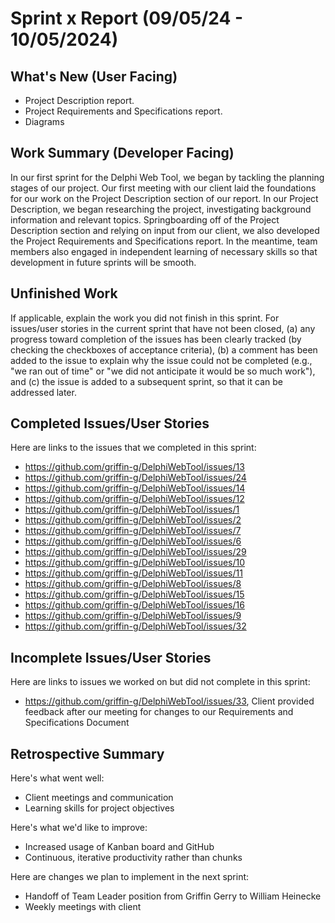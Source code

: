 # Sprint x Report (09/05/24 - 10/05/2024)

## What's New (User Facing)
 * Project Description report.
 * Project Requirements and Specifications report.
 * Diagrams

## Work Summary (Developer Facing)

In our first sprint for the Delphi Web Tool, we began by tackling the planning stages of our project. Our first meeting with our client laid the foundations for our work on the Project Description section of our report. In our Project Description, we began researching the project, investigating background information and relevant topics. Springboarding off of the Project Description section and relying on input from our client, we also developed the Project Requirements and Specifications report. In the meantime, team members also engaged in independent learning of necessary skills so that development in future sprints will be smooth. 

## Unfinished Work
If applicable, explain the work you did not finish in this sprint. For issues/user stories in the current sprint that have not been closed, (a) any progress toward completion of the issues has been clearly tracked (by checking the checkboxes of  acceptance criteria), (b) a comment has been added to the issue to explain why the issue could not be completed (e.g., "we ran out of time" or "we did not anticipate it would be so much work"), and (c) the issue is added to a subsequent sprint, so that it can be addressed later.

## Completed Issues/User Stories
Here are links to the issues that we completed in this sprint:

 * https://github.com/griffin-g/DelphiWebTool/issues/13
 * https://github.com/griffin-g/DelphiWebTool/issues/24
 * https://github.com/griffin-g/DelphiWebTool/issues/14
 * https://github.com/griffin-g/DelphiWebTool/issues/12
 * https://github.com/griffin-g/DelphiWebTool/issues/1
 * https://github.com/griffin-g/DelphiWebTool/issues/2
 * https://github.com/griffin-g/DelphiWebTool/issues/7
 * https://github.com/griffin-g/DelphiWebTool/issues/6
 * https://github.com/griffin-g/DelphiWebTool/issues/29
 * https://github.com/griffin-g/DelphiWebTool/issues/10
 * https://github.com/griffin-g/DelphiWebTool/issues/11
 * https://github.com/griffin-g/DelphiWebTool/issues/8
 * https://github.com/griffin-g/DelphiWebTool/issues/15
 * https://github.com/griffin-g/DelphiWebTool/issues/16
 * https://github.com/griffin-g/DelphiWebTool/issues/9
 * https://github.com/griffin-g/DelphiWebTool/issues/32
 
 ## Incomplete Issues/User Stories
 Here are links to issues we worked on but did not complete in this sprint:
 
 * https://github.com/griffin-g/DelphiWebTool/issues/33, Client provided feedback after our meeting for changes to our Requirements and Specifications Document
 
## Retrospective Summary
Here's what went well:
  * Client meetings and communication
  * Learning skills for project objectives
 
Here's what we'd like to improve:
   * Increased usage of Kanban board and GitHub
   * Continuous, iterative productivity rather than chunks
  
Here are changes we plan to implement in the next sprint:
   * Handoff of Team Leader position from Griffin Gerry to William Heinecke
   * Weekly meetings with client
